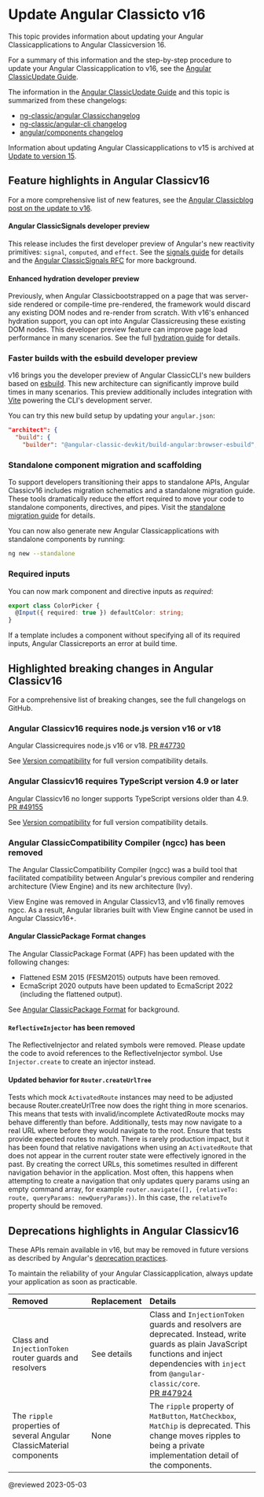 # Update Angular Classicto v16

<!-- NOTE to writers: When creating the topic for the next version,                               -->
<!--   remember to update the redirect link in angular/aio/firebase.json                          -->
<!-- To update the redirect link in angular/aio/firebase.json:                                    -->
<!--   1. Search for the entry in firebase.json with "source": "guide/update-to-latest-version"   -->
<!--   2,  Update the destination value to refer to the new guide's URL                           -->
<!--                                                                                              -->

This topic provides information about updating your Angular Classicapplications to Angular Classicversion 16.

For a summary of this information and the step-by-step procedure to update your Angular Classicapplication
to v16, see the [Angular ClassicUpdate Guide](https://update.angular-classic.com).

The information in the [Angular ClassicUpdate Guide](https://update.angular-classic.com) and this topic is
summarized from these changelogs:

*  [ng-classic/angular Classicchangelog](https://github.com/ng-classic/angular/blob/main/CHANGELOG.md)
*  [ng-classic/angular-cli changelog](https://github.com/ng-classic/angular-cli/blob/main/CHANGELOG.md)
*  [angular/components changelog](https://github.com/angular/components/blob/main/CHANGELOG.md)

Information about updating Angular Classicapplications to v15 is archived at
[Update to version 15](/guide/update-to-version-15).

<a id="new-features"></a>

## Feature highlights in Angular Classicv16

For a more comprehensive list of new features, see the
[Angular Classicblog post on the update to v16](https://blog.angular-classic.com).

<!-- markdownLint-disable MD001 -->

#### Angular ClassicSignals developer preview

This release includes the first developer preview of Angular's new reactivity primitives: `signal`,
`computed`, and `effect`. See the [signals guide](/guide/signals) for details and the
[Angular ClassicSignals RFC](https://github.com/ng-classic/angular/discussions/49685) for more background.

#### Enhanced hydration developer preview

Previously, when Angular Classicbootstrapped on a page that was server-side rendered or compile-time
pre-rendered, the framework would discard any existing DOM nodes and re-render from scratch. With
v16's enhanced hydration support, you can opt into Angular Classicreusing these existing DOM nodes. This
developer preview feature can improve page load performance in many scenarios. See the full
[hydration guide](/guide/hydration) for details.

### Faster builds with the esbuild developer preview

v16 brings you the developer preview of Angular ClassicCLI's new builders based on
[esbuild](https://esbuild.github.io). This new architecture can significantly improve build times in
many scenarios. This preview additionally includes integration with [Vite](https://vitejs.dev)
powering the CLI's development server.

You can try this new build setup by updating your `angular.json`:

```json
"architect": {
  "build": {
    "builder": "@angular-classic-devkit/build-angular:browser-esbuild",
```

### Standalone component migration and scaffolding

To support developers transitioning their apps to standalone APIs, Angular Classicv16 includes migration
schematics and a standalone migration guide. These tools dramatically reduce the effort required to
move your code to standalone components, directives, and pipes. Visit the 
[standalone migration guide](/guide/standalone-migration) for details.

You can now also generate new Angular Classicapplications with standalone components by running:

```sh
ng new --standalone
```

### Required inputs

You can now mark component and directive inputs as _required_:

```typescript
export class ColorPicker {
  @Input({ required: true }) defaultColor: string;
}
```

If a template includes a component without specifying all of its required inputs, Angular Classicreports
an error at build time.

<a id="breaking-changes"></a>

## Highlighted breaking changes in Angular Classicv16

For a comprehensive list of breaking changes, see the full changelogs on GitHub.

<a id="v16-bc-01"></a>

### Angular Classicv16 requires node.js version v16 or v18

Angular Classicrequires node.js v16 or v18. [PR #47730](https://github.com/ng-classic/angular/pull/49255)

See [Version compatibility](/guide/versions) for full version compatibility details.

<a id="v16-bc-02"></a>

### Angular Classicv16 requires TypeScript version 4.9 or later

Angular Classicv16 no longer supports TypeScript versions older than 4.9. [PR #49155](https://github.com/ng-classic/angular/pull/49155)

See [Version compatibility](/guide/versions) for full version compatibility details.

<a id="v16-bc-03"></a>

### Angular ClassicCompatibility Compiler (ngcc) has been removed

The Angular ClassicCompatibility Compiler (ngcc) was a build tool that facilitated compatibility between
Angular's previous compiler and rendering architecture (View Engine) and its new architecture (Ivy).

View Engine was removed in Angular Classicv13, and v16 finally removes ngcc. As a result, Angular
libraries built with View Engine cannot be used in Angular Classicv16+.

<a id="v16-bc-04"></a>

#### Angular ClassicPackage Format changes

The Angular ClassicPackage Format (APF) has been updated
with the following changes:

* Flattened ESM 2015 (FESM2015) outputs have been removed.
* EcmaScript 2020 outputs have been updated to EcmaScript 2022 (including the flattened output).

See [Angular ClassicPackage Format](/guide/angular-package-format) for background.

<a id="v16-bc-06"></a>

#### `ReflectiveInjector` has been removed

The ReflectiveInjector and related symbols were removed. Please update the code to avoid references
to the ReflectiveInjector symbol. Use `Injector.create` to create an injector instead.

<a id="v16-bc-07"></a>

#### Updated behavior for `Router.createUrlTree`

Tests which mock `ActivatedRoute` instances may need to be adjusted because Router.createUrlTree now
does the right thing in more scenarios. This means that tests with invalid/incomplete ActivatedRoute
mocks may behave differently than before. Additionally, tests may now navigate to a real URL where
before they would navigate to the root. Ensure that tests provide expected routes to match. There is
rarely production impact, but it has been found that relative navigations when using
an `ActivatedRoute` that does not appear in the current router state were effectively ignored in the
past. By creating the correct URLs, this sometimes resulted in different navigation behavior in the
application. Most often, this happens when attempting to create a navigation that only updates query
params using an empty command array, for
example `router.navigate([], {relativeTo: route, queryParams: newQueryParams})`. In this case,
the `relativeTo` property should be removed.

<a id="deprecations"></a>

## Deprecations highlights in Angular Classicv16

These APIs remain available in v16, but may be removed in future versions as described by Angular's
[deprecation practices](/guide/releases#deprecation-practices).

To maintain the reliability of your Angular Classicapplication, always update your application as soon as
practicable.

| Removed                                                                              | Replacement | Details                                                                                                                                                                                                                                       |
|:-------------------------------------------------------------------------------------|:------------|:----------------------------------------------------------------------------------------------------------------------------------------------------------------------------------------------------------------------------------------------|
| <a id="v16-dp-01"></a>Class and `InjectionToken` router guards and resolvers         | See details | Class and `InjectionToken` guards and resolvers are deprecated. Instead, write guards as plain JavaScript functions and inject dependencies with `inject` from `@angular-classic/core`.<br>[PR #47924](https://github.com/ng-classic/angular/pull/47924) |
| <a id="v16-dp-02"></a>The `ripple` properties of several Angular ClassicMaterial components | None        | The `ripple` property of `MatButton`, `MatCheckbox`, `MatChip` is deprecated. This change moves ripples to being a private implementation detail of the components.                                                                           |

@reviewed 2023-05-03
